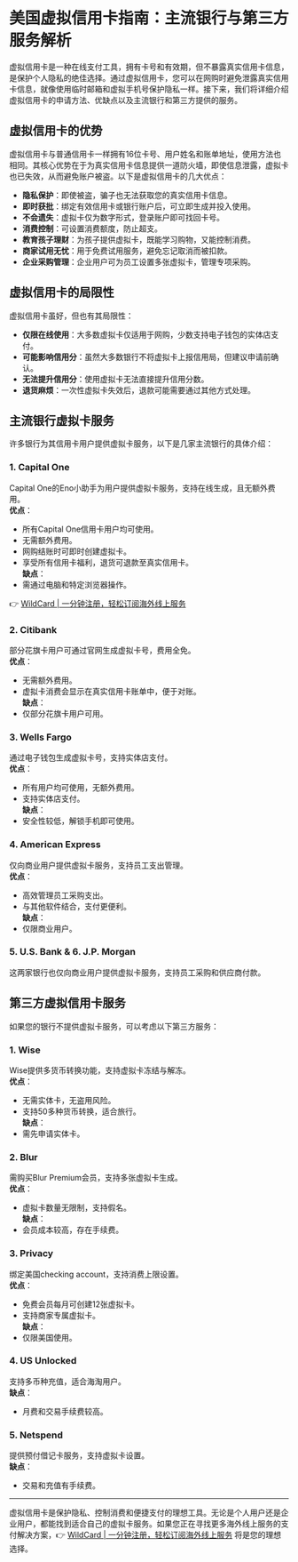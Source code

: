 # 美国虚拟信用卡指南：主流银行与第三方服务解析

虚拟信用卡是一种在线支付工具，拥有卡号和有效期，但不暴露真实信用卡信息，是保护个人隐私的绝佳选择。通过虚拟信用卡，您可以在网购时避免泄露真实信用卡信息，就像使用临时邮箱和虚拟手机号保护隐私一样。接下来，我们将详细介绍虚拟信用卡的申请方法、优缺点以及主流银行和第三方提供的服务。

## 虚拟信用卡的优势

虚拟信用卡与普通信用卡一样拥有16位卡号、用户姓名和账单地址，使用方法也相同。其核心优势在于为真实信用卡信息提供一道防火墙，即使信息泄露，虚拟卡也已失效，从而避免账户被盗。以下是虚拟信用卡的几大优点：

- **隐私保护**：即使被盗，骗子也无法获取您的真实信用卡信息。
- **即时获批**：绑定有效信用卡或银行账户后，可立即生成并投入使用。
- **不会遗失**：虚拟卡仅为数字形式，登录账户即可找回卡号。
- **消费控制**：可设置消费额度，防止超支。
- **教育孩子理财**：为孩子提供虚拟卡，既能学习购物，又能控制消费。
- **商家试用无忧**：用于免费试用服务，避免忘记取消而被扣款。
- **企业采购管理**：企业用户可为员工设置多张虚拟卡，管理专项采购。

## 虚拟信用卡的局限性

虚拟信用卡虽好，但也有其局限性：

- **仅限在线使用**：大多数虚拟卡仅适用于网购，少数支持电子钱包的实体店支付。
- **可能影响信用分**：虽然大多数银行不将虚拟卡上报信用局，但建议申请前确认。
- **无法提升信用分**：使用虚拟卡无法直接提升信用分数。
- **退货麻烦**：一次性虚拟卡失效后，退款可能需要通过其他方式处理。

## 主流银行虚拟卡服务

许多银行为其信用卡用户提供虚拟卡服务，以下是几家主流银行的具体介绍：

### 1. Capital One
Capital One的Eno小助手为用户提供虚拟卡服务，支持在线生成，且无额外费用。  
**优点**：
- 所有Capital One信用卡用户均可使用。
- 无需额外费用。
- 网购结账时可即时创建虚拟卡。
- 享受所有信用卡福利，退货可退款至真实信用卡。  
**缺点**：
- 需通过电脑和特定浏览器操作。

👉 [WildCard | 一分钟注册，轻松订阅海外线上服务](https://bbtdd.com/WildCard)

### 2. Citibank
部分花旗卡用户可通过官网生成虚拟卡号，费用全免。  
**优点**：
- 无需额外费用。
- 虚拟卡消费会显示在真实信用卡账单中，便于对账。  
**缺点**：
- 仅部分花旗卡用户可用。

### 3. Wells Fargo
通过电子钱包生成虚拟卡号，支持实体店支付。  
**优点**：
- 所有用户均可使用，无额外费用。
- 支持实体店支付。  
**缺点**：
- 安全性较低，解锁手机即可使用。

### 4. American Express
仅向商业用户提供虚拟卡服务，支持员工支出管理。  
**优点**：
- 高效管理员工采购支出。
- 与其他软件结合，支付更便利。  
**缺点**：
- 仅限商业用户。

### 5. U.S. Bank & 6. J.P. Morgan
这两家银行也仅向商业用户提供虚拟卡服务，支持员工采购和供应商付款。

## 第三方虚拟信用卡服务

如果您的银行不提供虚拟卡服务，可以考虑以下第三方服务：

### 1. Wise
Wise提供多货币转换功能，支持虚拟卡冻结与解冻。  
**优点**：
- 无需实体卡，无盗用风险。
- 支持50多种货币转换，适合旅行。  
**缺点**：
- 需先申请实体卡。

### 2. Blur
需购买Blur Premium会员，支持多张虚拟卡生成。  
**优点**：
- 虚拟卡数量无限制，支持假名。  
**缺点**：
- 会员成本较高，存在手续费。

### 3. Privacy
绑定美国checking account，支持消费上限设置。  
**优点**：
- 免费会员每月可创建12张虚拟卡。
- 支持商家专属虚拟卡。  
**缺点**：
- 仅限美国使用。

### 4. US Unlocked
支持多币种充值，适合海淘用户。  
**缺点**：
- 月费和交易手续费较高。

### 5. Netspend
提供预付借记卡服务，支持虚拟卡设置。  
**缺点**：
- 交易和充值有手续费。

---

虚拟信用卡是保护隐私、控制消费和便捷支付的理想工具。无论是个人用户还是企业用户，都能找到适合自己的虚拟卡服务。如果您正在寻找更多海外线上服务的支付解决方案，👉 [WildCard | 一分钟注册，轻松订阅海外线上服务](https://bbtdd.com/WildCard) 将是您的理想选择。